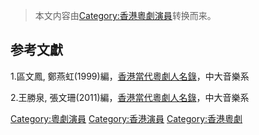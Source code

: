 > 本文内容由[Category:香港粵劇演員](https://zh.wikipedia.org/wiki/Category:香港粵劇演員)转换而来。


## 参考文獻

<div class="references-small">

<references />

</div>

1.區文鳳, 鄭燕虹(1999)編，[香港當代粵劇人名錄](http://library.hku.hk/search~S6?/X%7B216129%7D%7B214824%7D%7B214c39%7D%7B213073%7D%7B21505c%7D%7B21337e%7D%7B213064%7D%7B213545%7D%7B215d74%7D&SORT=D/X%7B216129%7D%7B214824%7D%7B214c39%7D%7B213073%7D%7B21505c%7D%7B21337e%7D%7B213064%7D%7B213545%7D%7B215d74%7D&SORT=D&SUBKEY=%E9%A6%99%E6%B8%AF%E7%95%B6%E4%BB%A3%E7%B2%A4%E5%8A%87%E4%BA%BA%E5%90%8D%E9%8C%84/1%2C28%2C28%2CB/frameset&FF=X%7B216129%7D%7B214824%7D%7B214c39%7D%7B213073%7D%7B21505c%7D%7B21337e%7D%7B213064%7D%7B213545%7D%7B215d74%7D&SORT=D&2%2C2%2C)，中大音樂系

2.王勝泉, 張文珊(2011)編，[香港當代粵劇人名錄](http://library.hku.hk/search~S6?/X%7B216129%7D%7B214824%7D%7B214c39%7D%7B213073%7D%7B21505c%7D%7B21337e%7D%7B213064%7D%7B213545%7D%7B215d74%7D&SORT=D/X%7B216129%7D%7B214824%7D%7B214c39%7D%7B213073%7D%7B21505c%7D%7B21337e%7D%7B213064%7D%7B213545%7D%7B215d74%7D&SORT=D&SUBKEY=%E9%A6%99%E6%B8%AF%E7%95%B6%E4%BB%A3%E7%B2%A4%E5%8A%87%E4%BA%BA%E5%90%8D%E9%8C%84/1%2C28%2C28%2CB/frameset&FF=X%7B216129%7D%7B214824%7D%7B214c39%7D%7B213073%7D%7B21505c%7D%7B21337e%7D%7B213064%7D%7B213545%7D%7B215d74%7D&SORT=D&1%2C1%2C)，中大音樂系

[Category:粵劇演員](https://zh.wikipedia.org/wiki/Category:粵劇演員 "wikilink") [Category:香港演員](https://zh.wikipedia.org/wiki/Category:香港演員 "wikilink") [Category:香港粵劇](https://zh.wikipedia.org/wiki/Category:香港粵劇 "wikilink")